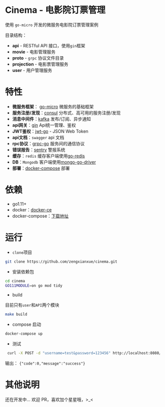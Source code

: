 # Cinema - 电影院订票管理

使用 `go-micro` 开发的微服务电影院订票管理案例

目录结构：
- **api** - RESTful API 接口，使用`gin`框架
- **movie** - 电影管理服务
- **proto** - `grpc` 协议文件目录
- **projection** - 电影票管理服务
- **user** - 用户管理服务

# 特性
- **微服务框架**： [go-micro](https://github.com/micro/go-micro) 微服务的基础框架
- **服务注册/发现**：[consul](https://github.com/hashicorp/consul) 分布式、高可用的服务注册/发现
- **消息中间件**：[kafka](https://github.com/apache/kafka) 发布/订阅、异步通知
- **api网关**：[gin](https://github.com/gin-gonic/gin) Api统一管理、鉴权
- **JWT鉴权**：[jwt-go](https://github.com/dgrijalva/jwt-go) - JSON Web Token
- **api文档**：`swagger` api 文档
- **rpc协议**：[grpc-go](https://github.com/grpc/grpc-go) 服务间的通信协议
- **错误报告**：[sentry](https://github.com/getsentry/raven-go) 警报系统
- **缓存**：`redis` 缓存客户端使用[go-redis](https://github.com/go-redis/redis)
- **DB**：`Mongodb` 客户端使用[mongo-go-driver](https://github.com/mongodb/mongo-go-driver)
- **部署**：[docker-compose](https://github.com/docker/compose) 部署

# 依赖
- go1.11+
- docker：[docker-ce](https://github.com/docker/docker-ce)
- docker-compose：[下载地址](https://github.com/docker/compose/releases)

# 运行
- `clone`项目
```bash
git clone https://github.com/zengxianxue/cinema.git
```
- 安装依赖包
```bash
cd cinema
GO111MODULE=on go mod tidy 
```
- build

目前只有`user`和`API`两个模块
```bash
make build
```
- compose 启动
```bash
docker-compose up
```
- 测试
```bash
 curl -X POST -d "username=test&password=123456" http://localhost:8080/api/v1/user/registry
```
输出： `{"code":0,"message":"success"}`

# 其他说明
还在开发中... 欢迎 PR，喜欢加个星星哦，>_< 